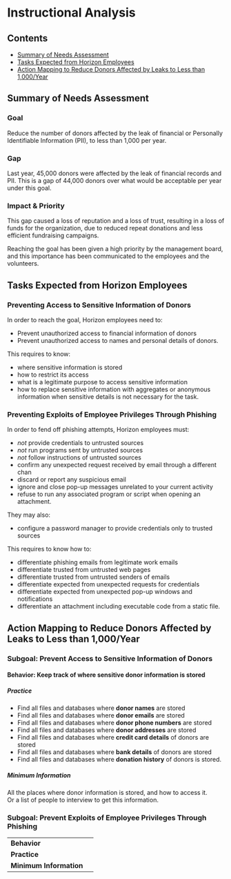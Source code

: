 # Instructional Analysis

## Contents

* [Summary of Needs Assessment](#part1)
* [Tasks Expected from Horizon Employees](#part2)
* [Action Mapping to Reduce Donors Affected by Leaks to Less than 1,000/Year](#part3)

## <a id="part1"/>Summary of Needs Assessment

### Goal

Reduce the number of donors affected by the leak of
financial or Personally Identifiable Information (PII),
to less than 1,000 per year.

### Gap

Last year, 45,000 donors were affected by the leak of
financial records and PII. This is a gap of 44,000 donors
over what would be acceptable per year under this goal.

### Impact & Priority

This gap caused a loss of reputation and a loss of trust,
resulting in a loss of funds for the organization, due to
reduced repeat donations and less efficient fundraising campaigns.

Reaching the goal has been given a high priority by the management board,
and this importance has been communicated to the employees and the volunteers.

## <a id="part2"/>Tasks Expected from Horizon Employees

### Preventing Access to Sensitive Information of Donors

In order to reach the goal, Horizon employees need to:

* Prevent unauthorized access to financial information of donors
* Prevent unauthorized access to names and personal details of donors.

This requires to know:

* where sensitive information is stored
* how to restrict its access
* what is a legitimate purpose to access sensitive information
* how to replace sensitive information with aggregates or anonymous information
  when sensitive details is not necessary for the task.

### Preventing Exploits of Employee Privileges Through Phishing

In order to fend off phishing attempts, Horizon employees must:

* *not* provide credentials to untrusted sources
* *not* run programs sent by untrusted sources
* *not* follow instructions of untrusted sources
* confirm any unexpected request received by email through a different chan
* discard or report any suspicious email
* ignore and close pop-up messages unrelated to your current activity
* refuse to run any associated program or script when opening an attachment.

They may also:
* configure a password manager to provide credentials only to trusted sources

This requires to know how to:

* differentiate phishing emails from legitimate work emails
* differentiate trusted from untrusted web pages
* differentiate trusted from untrusted senders of emails
* differentiate expected from unexpected requests for credentials
* differentiate expected from unexpected pop-up windows and notifications
* differentiate an attachment including executable code from a static file.

## <a id="part3"/>Action Mapping to Reduce Donors Affected by Leaks to Less than 1,000/Year

### Subgoal: Prevent Access to Sensitive Information of Donors

#### Behavior: Keep track of where sensitive donor information is stored

##### Practice

* Find all files and databases where **donor names** are stored
* Find all files and databases where **donor emails** are stored
* Find all files and databases where **donor phone numbers** are stored
* Find all files and databases where **donor addresses** are stored
* Find all files and databases where **credit card details** of donors are stored
* Find all files and databases where **bank details** of donors are stored
* Find all files and databases where **donation history** of donors is stored.

##### Minimum Information

All the places where donor information is stored, and how to access it.  
Or a list of people to interview to get this information.

### Subgoal: Prevent Exploits of Employee Privileges Through Phishing

| | |
|:--|--|
|**Behavior**| |
|**Practice**| |
|**Minimum Information**| |
